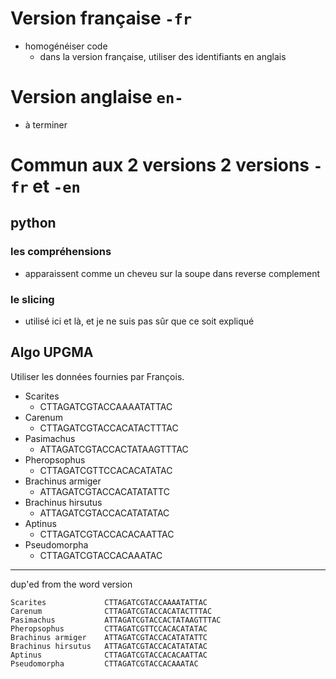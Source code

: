 # Version française `-fr`

* homogénéiser code 
  * dans la version française, utiliser des identifiants en anglais

# Version anglaise `en-`

* à terminer 

# Commun aux 2 versions 2 versions `-fr` et `-en`

## python

### les compréhensions 
  * apparaissent comme un cheveu sur la soupe dans reverse complement

### le slicing 
  * utilisé ici et là, et je ne suis pas sûr que ce soit expliqué 

## Algo UPGMA

Utiliser les données fournies par François.

* Scarites
  * CTTAGATCGTACCAAAATATTAC
* Carenum
  * CTTAGATCGTACCACATACTTTAC
* Pasimachus
  * ATTAGATCGTACCACTATAAGTTTAC
* Pheropsophus
  * CTTAGATCGTTCCACACATATAC
* Brachinus armiger
  * ATTAGATCGTACCACATATATTC
* Brachinus hirsutus
  * ATTAGATCGTACCACATATATAC
* Aptinus
  * CTTAGATCGTACCACACAATTAC
* Pseudomorpha
  * CTTAGATCGTACCACAAATAC

***** 
dup'ed from the word version

```
Scarites             CTTAGATCGTACCAAAATATTACCarenum              CTTAGATCGTACCACATACTTTACPasimachus           ATTAGATCGTACCACTATAAGTTTACPheropsophus         CTTAGATCGTTCCACACATATACBrachinus armiger    ATTAGATCGTACCACATATATTCBrachinus hirsutus   ATTAGATCGTACCACATATATACAptinus              CTTAGATCGTACCACACAATTACPseudomorpha         CTTAGATCGTACCACAAATAC```